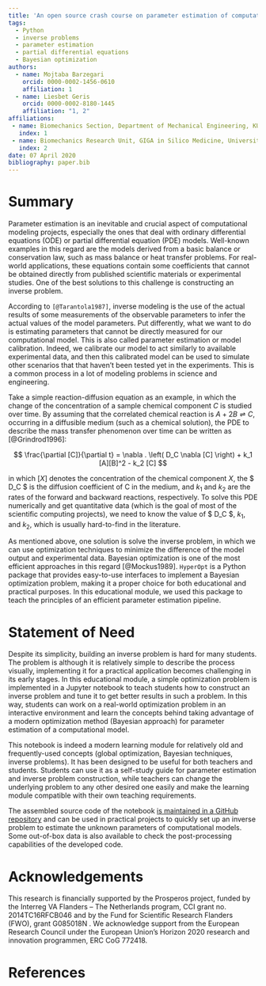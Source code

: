 ```yaml
---
title: 'An open source crash course on parameter estimation of computational models using a Bayesian optimization approach'
tags:
  - Python
  - inverse problems
  - parameter estimation
  - partial differential equations
  - Bayesian optimization
authors:
  - name: Mojtaba Barzegari
    orcid: 0000-0002-1456-0610
    affiliation: 1
  - name: Liesbet Geris
    orcid: 0000-0002-8180-1445
    affiliation: "1, 2"
affiliations:
 - name: Biomechanics Section, Department of Mechanical Engineering, KU Leuven, Belgium
   index: 1
 - name: Biomechanics Research Unit, GIGA in Silico Medicine, University of Liège, Belgium
   index: 2
date: 07 April 2020
bibliography: paper.bib
---
```


# Summary

Parameter estimation is an inevitable and crucial aspect of computational modeling projects, especially the ones that deal with ordinary differential equations (ODE) or partial differential equation (PDE) models. Well-known examples in this regard are the models derived from a basic balance or conservation law, such as mass balance or heat transfer problems. For real-world applications, these equations contain some coefficients that cannot be obtained directly from published scientific materials or experimental studies. One of the best  solutions to this challenge is constructing an inverse problem.

According to `[@Tarantola1987]`, inverse modeling is the use of the actual results of some measurements of the observable parameters to infer the actual values of the model parameters. Put differently, what we want to do is estimating parameters that cannot be directly measured for our computational model. This is also called parameter estimation or model calibration. Indeed, we calibrate our model to act similarly to available experimental data, and then this calibrated model can be used to simulate other scenarios that that haven’t been tested yet in the experiments. This is a common process in a lot of modeling problems in science and engineering.

Take a simple reaction-diffusion equation as an example, in which the change of the concentration of a sample chemical component $C$ is studied over time. By assuming that the correlated chemical reaction is $A + 2B \rightleftharpoons C$, occurring in a diffusible medium (such as a chemical solution), the PDE to describe the mass transfer phenomenon over time can be written as [@Grindrod1996]:

$$ \frac{\partial [C]}{\partial t} = \nabla . \left( D_C \nabla [C] \right) + k_1 [A][B]^2 - k_2 [C] $$

in which $[X]$ denotes the concentration of the chemical component $X$, the $ D_C $ is the diffusion coefficient of C in the medium, and $k_1$ and $k_2$ are the rates of the forward and backward reactions, respectively. To solve this PDE numerically and get quantitative data (which is the goal of most of the scientific computing projects), we need to know the value of $ D_C $, $k_1$, and $k_2$, which is usually hard-to-find in the literature.

As mentioned above, one solution is solve the inverse problem, in which we can use optimization techniques to minimize the difference of the model output and experimental data. Bayesian optimization is one of the most efficient approaches in this regard [@Mockus1989]. `HyperOpt` is a Python package that provides easy-to-use interfaces to implement a Bayesian optimization problem, making it a proper choice for both educational and practical purposes. In this educational module, we used this package to teach the principles of an efficient parameter estimation pipeline.

# Statement of Need

Despite its simplicity, building an inverse problem is hard for many students. The problem is although it is relatively simple to describe the process visually, implementing it for a practical application becomes challenging in its early stages. In this educational module, a simple optimization problem is implemented in a Jupyter notebook to teach students how to construct an inverse problem and tune it to get better results in such a problem. In this way, students can work on a real-world optimization problem in an interactive environment and learn the concepts behind taking advantage of a modern optimization method (Bayesian approach) for parameter estimation of a computational model.

This notebook is indeed a modern learning module for relatively old and frequently-used concepts (global optimization, Bayesian techniques, inverse problems). It has been designed to be useful for both teachers and students. Students can use it as a self-study guide for parameter estimation and inverse problem construction, while teachers can change the underlying problem to any other desired one easily and make the learning module compatible with their own teaching requirements.

The assembled source code of the notebook [is maintained in a GitHub repository](https://github.com/mbarzegary/BayesianFEM) and can be used in practical projects to quickly set up an inverse problem to estimate the unknown parameters of computational models. Some out-of-box data is also available to check the post-processing capabilities of the developed code.

# Acknowledgements

This research is financially supported by the Prosperos project, funded by the Interreg VA Flanders – The Netherlands program, CCI grant no. 2014TC16RFCB046 and by the Fund for Scientific Research Flanders (FWO), grant G085018N . We acknowledge support from the European Research Council under the European Union’s Horizon 2020 research and innovation programmen, ERC CoG 772418.

# References
